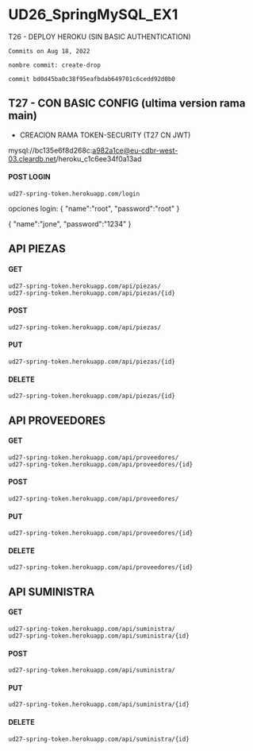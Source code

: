 # UD26_SpringMySQL_EX1

T26 - DEPLOY HEROKU (SIN BASIC AUTHENTICATION)
```
Commits on Aug 18, 2022

nombre commit: create-drop

commit bd0d45ba0c38f95eafbdab649701c6cedd92d0b0
```

## T27 - CON BASIC CONFIG (ultima version rama main)
  - CREACION RAMA TOKEN-SECURITY (T27 CN JWT)

mysql://bc135e6f8d268c:a982a1ce@eu-cdbr-west-03.cleardb.net/heroku_c1c6ee34f0a13ad

#### POST LOGIN
```
ud27-spring-token.herokuapp.com/login 
```
opciones login:
{
    "name":"root", 
    "password":"root"
}

{
    "name":"jone", 
    "password":"1234"
}

## API PIEZAS

#### GET
```
ud27-spring-token.herokuapp.com/api/piezas/
ud27-spring-token.herokuapp.com/api/piezas/{id}
```
#### POST
```
ud27-spring-token.herokuapp.com/api/piezas/
```
#### PUT
```
ud27-spring-token.herokuapp.com/api/piezas/{id}
```
#### DELETE
```
ud27-spring-token.herokuapp.com/api/piezas/{id}
```

## API PROVEEDORES

#### GET
```
ud27-spring-token.herokuapp.com/api/proveedores/
ud27-spring-token.herokuapp.com/api/proveedores/{id}
```
#### POST
```
ud27-spring-token.herokuapp.com/api/proveedores/
```
#### PUT
```
ud27-spring-token.herokuapp.com/api/proveedores/{id}
```
#### DELETE
```
ud27-spring-token.herokuapp.com/api/proveedores/{id}
```

## API SUMINISTRA

#### GET
```
ud27-spring-token.herokuapp.com/api/suministra/
ud27-spring-token.herokuapp.com/api/suministra/{id}
```
#### POST
```
ud27-spring-token.herokuapp.com/api/suministra/
```
#### PUT
```
ud27-spring-token.herokuapp.com/api/suministra/{id}
```
#### DELETE
```
ud27-spring-token.herokuapp.com/api/suministra/{id}
```
